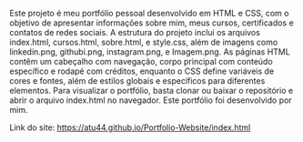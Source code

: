 
Este projeto é meu portfólio pessoal desenvolvido em HTML e CSS, com o objetivo de apresentar informações sobre mim, meus cursos, certificados e contatos de redes sociais. A estrutura do projeto inclui os arquivos index.html, cursos.html, sobre.html, e style.css, além de imagens como linkedin.png, githubi.png, instagram.png, e Imagem.png. As páginas HTML contêm um cabeçalho com navegação, corpo principal com conteúdo específico e rodapé com créditos, enquanto o CSS define variáveis de cores e fontes, além de estilos globais e específicos para diferentes elementos. Para visualizar o portfólio, basta clonar ou baixar o repositório e abrir o arquivo index.html no navegador. Este portfólio foi desenvolvido por mim.

Link do site: https://atu44.github.io/Portfolio-Website/index.html
